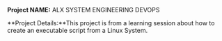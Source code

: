 **Project NAME:** ALX SYSTEM ENGINEERING DEVOPS

**Project Details:**This project is from a learning session about how to create an executable script from a Linux System.
